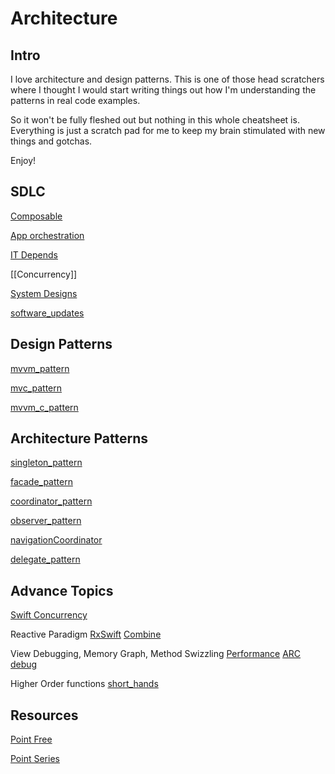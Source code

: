 

# Architecture

## Intro

I love architecture and design patterns.
This is one of those head scratchers where I thought I would start writing things out how I'm understanding the patterns in real code examples.

So it won't be fully fleshed out but nothing in this whole cheatsheet is. Everything is just a scratch pad for me to keep my brain stimulated with new things and gotchas.

Enjoy!

## SDLC

[Composable](composable/ReadMe_composable.md)

[App orchestration](orchestration.md)

[IT Depends](it_Depends.md)

[[Concurrency]]

[System Designs](system_designs.md)

[software_updates](software_updates.md)

## Design Patterns

[mvvm_pattern](mvvm_pattern.md)

[mvc_pattern](mvc_pattern.md)

[mvvm_c_pattern](mvvm_c_pattern.md)

## Architecture Patterns 

[singleton_pattern](singleton_pattern.md)

[facade_pattern](facade_pattern.md)

[coordinator_pattern](coordinator_pattern.md)

[observer_pattern](observer_pattern.md)

[navigationCoordinator](navigationCoordinator.md)

[delegate_pattern](delegate_pattern.md)

## Advance Topics

[Swift Concurrency](ios/concurrency/Readme_concurrency.md)

Reactive Paradigm 
[RxSwift](ios/rxSwift/README_rxSwift.md)
[Combine](ios/combine/ReadMe_combine.md)

View Debugging, Memory Graph, Method Swizzling
[Performance](ios/xcode/performance.md)
[ARC](ios/lifecycle/arc.md)
[debug](ios/xcode/debug.md)

Higher Order functions [short_hands](ios/swift/short_hands.md)

## Resources

[Point Free](https://www.pointfree.co/collections/composable-architecture)

[Point Series](https://www.pointfree.co)
